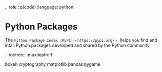 .. role:: p(code)
   :language: python

Python Packages
===============

The `Python Package Index (PyPI) <https://pypi.org/>`_ helps you find and intall Python packages developed and shared by the Python community.

.. toctree::
   :maxdepth: 1
   
   bokeh
   cryptography
   matplotlib
   pandas
   pygame
